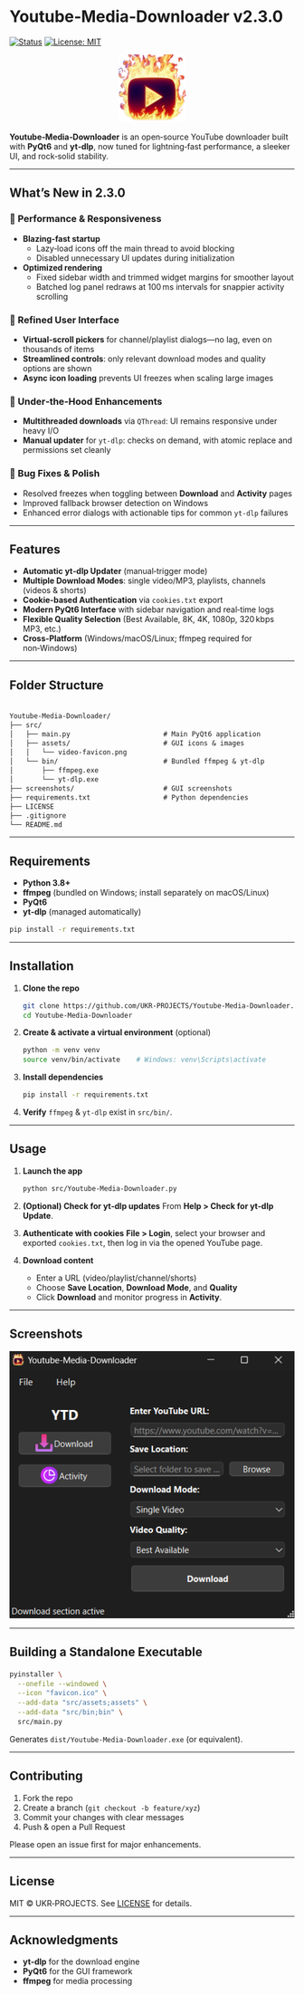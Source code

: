 # Youtube‑Media‑Downloader v2.3.0

[![Status](https://img.shields.io/badge/status-active-47c219.svg)](#) [![License: MIT](https://img.shields.io/badge/License-MIT-yellow.svg)](LICENSE)

<p align="center">
  <img src="src/assets/video-favicon.png" width="120" height="120" alt="Youtube‑Media‑Downloader Icon" />
</p>

**Youtube‑Media‑Downloader** is an open‑source YouTube downloader built with **PyQt6** and **yt‑dlp**, now tuned for lightning‑fast performance, a sleeker UI, and rock‑solid stability.

---

## What’s New in 2.3.0

### 🚀 Performance & Responsiveness  
- **Blazing‑fast startup**  
  - Lazy‑load icons off the main thread to avoid blocking
  - Disabled unnecessary UI updates during initialization
- **Optimized rendering**  
  - Fixed sidebar width and trimmed widget margins for smoother layout
  - Batched log panel redraws at 100 ms intervals for snappier activity scrolling

### 🎨 Refined User Interface  
- **Virtual‑scroll pickers** for channel/playlist dialogs—no lag, even on thousands of items
- **Streamlined controls**: only relevant download modes and quality options are shown
- **Async icon loading** prevents UI freezes when scaling large images

### 🔧 Under‑the‑Hood Enhancements  
- **Multithreaded downloads** via `QThread`: UI remains responsive under heavy I/O
- **Manual updater** for `yt‑dlp`: checks on demand, with atomic replace and permissions set cleanly

### 🐞 Bug Fixes & Polish  
- Resolved freezes when toggling between **Download** and **Activity** pages 
- Improved fallback browser detection on Windows 
- Enhanced error dialogs with actionable tips for common `yt‑dlp` failures

---

## Features

- **Automatic yt‑dlp Updater** (manual‐trigger mode)  
- **Multiple Download Modes**: single video/MP3, playlists, channels (videos & shorts)  
- **Cookie‑based Authentication** via `cookies.txt` export  
- **Modern PyQt6 Interface** with sidebar navigation and real‑time logs  
- **Flexible Quality Selection** (Best Available, 8K, 4K, 1080p, 320 kbps MP3, etc.)  
- **Cross‑Platform** (Windows/macOS/Linux; ffmpeg required for non‑Windows)

---

## Folder Structure

```

Youtube-Media-Downloader/
├── src/
│   ├── main.py                       # Main PyQt6 application
│   ├── assets/                       # GUI icons & images
│   │   └── video-favicon.png
│   └── bin/                          # Bundled ffmpeg & yt-dlp
│       ├── ffmpeg.exe
│       └── yt-dlp.exe
├── screenshots/                      # GUI screenshots
├── requirements.txt                  # Python dependencies
├── LICENSE
├── .gitignore
└── README.md

````

---

## Requirements

- **Python 3.8+**  
- **ffmpeg** (bundled on Windows; install separately on macOS/Linux)  
- **PyQt6**  
- **yt‑dlp** (managed automatically)  

```bash
pip install -r requirements.txt
````

---

## Installation

1. **Clone the repo**

   ```bash
   git clone https://github.com/UKR-PROJECTS/Youtube-Media-Downloader.git
   cd Youtube-Media-Downloader
   ```

2. **Create & activate a virtual environment** (optional)

   ```bash
   python -m venv venv
   source venv/bin/activate    # Windows: venv\Scripts\activate
   ```

3. **Install dependencies**

   ```bash
   pip install -r requirements.txt
   ```

4. **Verify** `ffmpeg` & `yt-dlp` exist in `src/bin/`.

---

## Usage

1. **Launch the app**

   ```bash
   python src/Youtube-Media-Downloader.py
   ```

2. **(Optional) Check for yt‑dlp updates**
   From **Help > Check for yt‑dlp Update**.

3. **Authenticate with cookies**
   **File > Login**, select your browser and exported `cookies.txt`, then log in via the opened YouTube page.

4. **Download content**

   * Enter a URL (video/playlist/channel/shorts)
   * Choose **Save Location**, **Download Mode**, and **Quality**
   * Click **Download** and monitor progress in **Activity**.

---

## Screenshots

<p align="center">
  <img src="screenshots/GUI.png" width="600" alt="Youtube‑Media‑Downloader GUI" />
</p>

---

## Building a Standalone Executable

```bash
pyinstaller \
  --onefile --windowed \
  --icon "favicon.ico" \
  --add-data "src/assets;assets" \
  --add-data "src/bin;bin" \
  src/main.py
```

Generates `dist/Youtube-Media-Downloader.exe` (or equivalent).

---

## Contributing

1. Fork the repo
2. Create a branch (`git checkout -b feature/xyz`)
3. Commit your changes with clear messages
4. Push & open a Pull Request

Please open an issue first for major enhancements.

---

## License

MIT © UKR‑PROJECTS. See [LICENSE](LICENSE) for details.

---

## Acknowledgments

* **yt‑dlp** for the download engine
* **PyQt6** for the GUI framework
* **ffmpeg** for media processing
